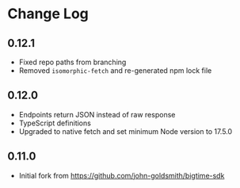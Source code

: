 # Change Log

## 0.12.1
- Fixed repo paths from branching
- Removed `isomorphic-fetch`  and re-generated npm lock file


## 0.12.0
- Endpoints return JSON instead of raw response
- TypeScript definitions
- Upgraded to native fetch and set minimum Node version to 17.5.0

## 0.11.0
- Initial fork from https://github.com/john-goldsmith/bigtime-sdk